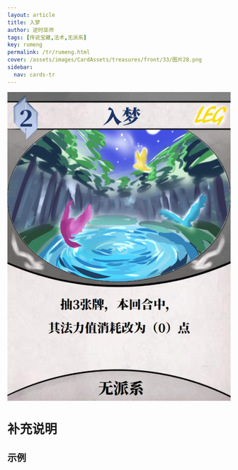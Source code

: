 ```yaml
---
layout: article
title: 入梦
author: 逆时巫师
tags: [传说宝藏,法术,无派系]
key: rumeng
permalink: /tr/rumeng.html
cover: /assets/images/CardAssets/treasures/front/33/图片28.png
sidebar:
  nav: cards-tr
---
```

![](/assets/images/CardAssets/treasures/front/33/图片28.png)

# 补充说明



## 示例
> 